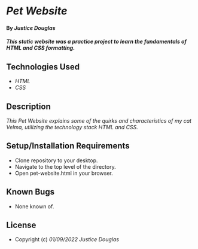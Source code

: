 # _Pet Website_

#### By _Justice Douglas_

#### _This static website was a practice project to learn the fundamentals of HTML and CSS formatting._

## Technologies Used

* _HTML_
* _CSS_

## Description

_This Pet Website explains some of the quirks and characteristics of my cat Velma, utilizing the technology stack HTML and CSS._

## Setup/Installation Requirements

* Clone repository to your desktop.
* Navigate to the top level of the directory.
* Open pet-website.html in your browser.

## Known Bugs

* None known of.

## License

* Copyright (c) _01/09/2022_ _Justice Douglas_
